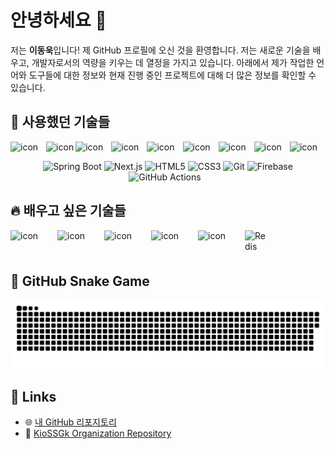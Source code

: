 # 안녕하세요 👋

저는 **이동욱**입니다! 제 GitHub 프로필에 오신 것을 환영합니다. 저는 새로운 기술을 배우고, 개발자로서의 역량을 키우는 데 열정을 가지고 있습니다. 아래에서 제가 작업한 언어와 도구들에 대한 정보와 현재 진행 중인 프로젝트에 대해 더 많은 정보를 확인할 수 있습니다.

## 🍇 사용했던 기술들

<div style="display: flex; align-items: flex-start;">
  <img src="https://techstack-generator.vercel.app/java-icon.svg" alt="icon" width="65" style="margin-right: 10px; margin-bottom: 0px;" />
  <img src="https://techstack-generator.vercel.app/mysql-icon.svg" alt="icon" width="65" style="margin-right: 0px; margin-bottom: 0px;" />
  <img src="https://techstack-generator.vercel.app/ts-icon.svg" alt="icon" width="65" style="margin-right: 10px; margin-bottom: 0px;" />
  <img src="https://techstack-generator.vercel.app/js-icon.svg" alt="icon" width="65" style="margin-right: 10px; margin-bottom: 0px;" />
  <img src="https://techstack-generator.vercel.app/react-icon.svg" alt="icon" width="65" style="margin-right: 10px; margin-bottom: 0px;" />
  <img src="https://techstack-generator.vercel.app/python-icon.svg" alt="icon" width="65" style="margin-right: 10px; margin-bottom: 0px;" />
  <img src="https://techstack-generator.vercel.app/github-icon.svg" alt="icon" width="65" style="margin-right: 10px; margin-bottom: 0px;" />
  <img src="https://techstack-generator.vercel.app/docker-icon.svg" alt="icon" width="65" style="margin-right: 10px; margin-bottom: 0px;" />
  <img src="https://techstack-generator.vercel.app/aws-icon.svg" alt="icon" width="65" style="margin-right: 10px; margin-bottom: 0px;" />
</div>

<p align="center">
  <img src="https://cdn.jsdelivr.net/gh/devicons/devicon/icons/spring/spring-original.svg" alt="Spring Boot" width="40" height="40"/>
  <img src="https://cdn.jsdelivr.net/gh/devicons/devicon/icons/nextjs/nextjs-original.svg" alt="Next.js" width="40" height="40"/>
  <img src="https://cdn.jsdelivr.net/gh/devicons/devicon/icons/html5/html5-original.svg" alt="HTML5" width="40" height="40"/>
  <img src="https://cdn.jsdelivr.net/gh/devicons/devicon/icons/css3/css3-original.svg" alt="CSS3" width="40" height="40"/>
  <img src="https://cdn.jsdelivr.net/gh/devicons/devicon/icons/git/git-original.svg" alt="Git" width="40" height="40"/>
  <img src="https://cdn.jsdelivr.net/gh/devicons/devicon/icons/firebase/firebase-plain.svg" alt="Firebase" width="40" height="40"/>
  <img src="https://img.shields.io/badge/GitHub%20Actions-2088FF?style=for-the-badge&logo=github-actions&logoColor=white" alt="GitHub Actions" style="margin-right: 10px; margin-bottom: 0px;" />
</p>

## 🔥 배우고 싶은 기술들

<div style="display: flex; align-items: flex-start;">
  <img src="https://techstack-generator.vercel.app/ts-icon.svg" alt="icon" width="65" style="margin-right: 10px; margin-bottom: 0px;" />
  <img src="https://techstack-generator.vercel.app/python-icon.svg" alt="icon" width="65" style="margin-right: 10px; margin-bottom: 0px;" />
  <img src="https://techstack-generator.vercel.app/docker-icon.svg" alt="icon" width="65" style="margin-right: 10px; margin-bottom: 0px;" />
  <img src="https://techstack-generator.vercel.app/js-icon.svg" alt="icon" width="65" style="margin-right: 10px; margin-bottom: 0px;" />
  <img src="https://techstack-generator.vercel.app/aws-icon.svg" alt="icon" width="65" style="margin-right: 10px; margin-bottom: 0px;" />
  <img src="https://cdn.jsdelivr.net/gh/devicons/devicon/icons/redis/redis-original.svg" alt="Redis" width="40" height="40"/>
</div>


## 🐍 GitHub Snake Game

<picture>
  <source media="(prefers-color-scheme: dark)" srcset="dist/github-snake-dark.svg" />
  <source media="(prefers-color-scheme: light)" srcset="dist/github-snake.svg" />
  <img alt="github-snake" src="dist/github-snake.svg" />
</picture>

<!-- snake -->

## 🔗 Links

- 🌐 [내 GitHub 리포지토리](https://github.com/leedonguk0809?tab=repositories)
- 📝 [KioSSGk Organization Repository](https://github.com/KioSSGk/kiossgk)
